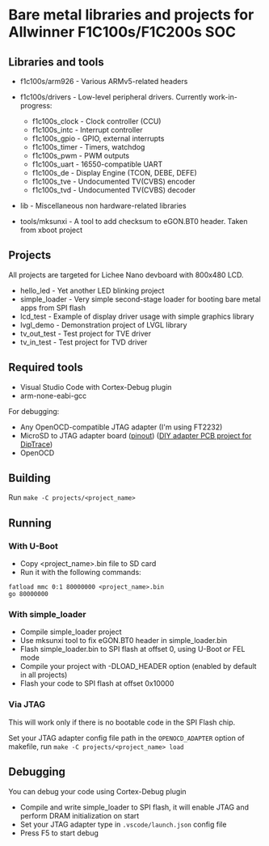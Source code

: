 # Bare metal libraries and projects for Allwinner F1C100s/F1C200s SOC

## Libraries and tools

- f1c100s/arm926 - Various ARMv5-related headers
- f1c100s/drivers - Low-level peripheral drivers. Currently work-in-progress: 
    - f1c100s_clock - Clock controller (CCU)
    - f1c100s_intc - Interrupt controller
    - f1c100s_gpio - GPIO, external interrupts
    - f1c100s_timer - Timers, watchdog
    - f1c100s_pwm - PWM outputs
    - f1c100s_uart - 16550-compatible UART
    - f1c100s_de - Display Engine (TCON, DEBE, DEFE)
    - f1c100s_tve - Undocumented TV(CVBS) encoder
    - f1c100s_tvd - Undocumented TV(CVBS) decoder

- lib - Miscellaneous non hardware-related libraries
- tools/mksunxi - A tool to add checksum to eGON.BT0 header. Taken from xboot project

## Projects

All projects are targeted for Lichee Nano devboard with 800x480 LCD. 

- hello_led - Yet another LED blinking project
- simple_loader - Very simple second-stage loader for booting bare metal apps from SPI flash
- lcd_test - Example of display driver usage with simple graphics library
- lvgl_demo - Demonstration project of LVGL library
- tv_out_test - Test project for TVE driver
- tv_in_test - Test project for TVD driver

## Required tools
- Visual Studio Code with Cortex-Debug plugin
- arm-none-eabi-gcc

For debugging:
- Any OpenOCD-compatible JTAG adapter (I'm using FT2232)
- MicroSD to JTAG adapter board ([pinout](https://linux-sunxi.org/MicroSD_Breakout)) ([DIY adapter PCB project for DipTrace](https://github.com/nminaylov/F1C100s_info/blob/master/JTAG/sd_jtag.dip))
- OpenOCD

## Building
Run `make -C projects/<project_name>`

## Running
### With U-Boot
- Copy \<project_name\>.bin file to SD card
- Run it with the following commands:
```
fatload mmc 0:1 80000000 <project_name>.bin
go 80000000
```
### With simple_loader
- Compile simple_loader project
- Use mksunxi tool to fix eGON.BT0 header in simple_loader.bin
- Flash simple_loader.bin to SPI flash at offset 0, using U-Boot or FEL mode
- Compile your project with -DLOAD_HEADER option (enabled by default in all projects)
- Flash your code to SPI flash at offset 0x10000

### Via JTAG
This will work only if there is no bootable code in the SPI Flash chip.

Set your JTAG adapter config file path in the `OPENOCD_ADAPTER` option of makefile, run `make -C projects/<project_name> load`

## Debugging
You can debug your code using Cortex-Debug plugin

- Compile and write simple_loader to SPI flash, it will enable JTAG and perform DRAM initialization on start
- Set your JTAG adapter type in `.vscode/launch.json` config file
- Press F5 to start debug

